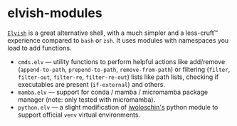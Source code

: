 # elvish-modules

[`Elvish`](https://elv.sh) is a great alternative shell, with a much simpler and a less-cruft™ experience compared to `bash` or `zsh`. It uses modules with namespaces you load to add functions.

* `cmds.elv` — utility functions to perform helpful actions like add/remove (`append-to-path`, `prepend-to-path`, `remove-from-path`) or filtering (`filter`, `filter-out`, `filter-re`, `filter-re-out`) lists like path lists, checking if executables are present (`if-external`) and others.
* `mamba.elv` — support for conda / mamba / micromamba package manager (note: only tested with micromamba).
* `python.elv` — a slight modification of [iwoloschin's](https://github.com/iwoloschin/elvish-packages) python module to support official `venv` virtual environments. 

